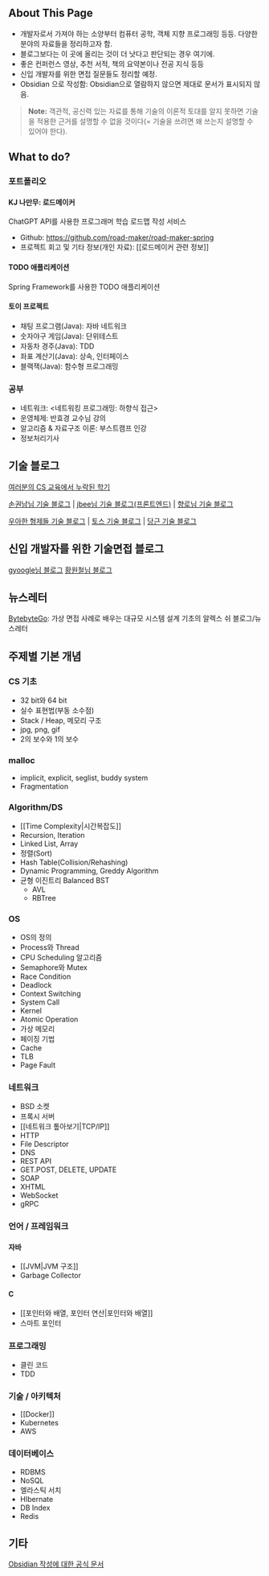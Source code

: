 ## About This Page
- 개발자로서 가져야 하는 소양부터 컴퓨터 공학, 객체 지향 프로그래밍 등등. 다양한 분야의 자료들을 정리하고자 함.
- 블로그보다는 이 곳에 올리는 것이 더 낫다고 판단되는 경우 여기에.
- 좋은 컨퍼런스 영상, 추천 서적, 책의 요약본이나 전공 지식 등등
- 신입 개발자를 위한 면접 질문들도 정리할 예정.
- Obsidian 으로 작성함: Obsidian으로 열람하지 않으면 제대로 문서가 표시되지 않음.
> **Note:** 객관적, 공신력 있는 자료를 통해 기술의 이론적 토대를 알지 못하면 기술을 적용한 근거를 설명할 수 없을 것이다(= 기술을 쓰려면 왜 쓰는지 설명할 수 있어야 한다).
## What to do?
### 포트폴리오
#### KJ 나만무: 로드메이커 
ChatGPT API를 사용한 프로그래머 학습 로드맵 작성 서비스
- Github: https://github.com/road-maker/road-maker-spring
- 프로젝트 회고 및 기타 정보(개인 자료): [[로드메이커 관련 정보]]
#### TODO 애플리케이션
Spring Framework를 사용한 TODO 애플리케이션
#### 토이 프로젝트
- 채팅 프로그램(Java): 자바 네트워크
- 숫자야구 게임(Java): 단위테스트
- 자동차 경주(Java): TDD
- 좌표 계산기(Java): 상속, 인터페이스
- 블랙잭(Java): 함수형 프로그래밍
### 공부
- 네트워크: <네트워킹 프로그래밍: 하향식 접근>
- 운영체제: 반효경 교수님 강의
- 알고리즘 & 자료구조 이론: 부스트캠프 인강
- 정보처리기사
## 기술 블로그
[여러분의 CS 교육에서 누락된 학기](https://missing-semester-kr.github.io/)

[손권남님 기술 블로그](https://kwonnam.pe.kr/wiki/root) | [jbee님 기술 블로그(프론트엔드)](https://blog.jbee.io/Home) | [향로님 기술 블로그](https://jojoldu.tistory.com/)

[우아한 형제들 기술 블로그](https://techblog.woowahan.com/) | [토스 기술 블로그](https://toss.tech/) | [당근 기술 블로그](https://medium.com/daangn)
## 신입 개발자를 위한 기술면접 블로그
[gyoogle님 블로그](https://gyoogle.dev/)
[황원철님 블로그](https://wch18735.github.io/)
## 뉴스레터
[BytebyteGo](https://bytebytego.com/): 가상 면접 사례로 배우는 대규모 시스템 설계 기초의 알렉스 쉬 블로그/뉴스레터
## 주제별 기본 개념
### CS 기초
- 32 bit와 64 bit
- 실수 표현법(부동 소수점)
- Stack / Heap, 메모리 구조
- jpg, png, gif
- 2의 보수와 1의 보수
### malloc
- implicit, explicit, seglist, buddy system
- Fragmentation
### Algorithm/DS
- [[Time Complexity|시간복잡도]]
- Recursion, Iteration
- Linked List, Array
- 정렬(Sort)
- Hash Table(Collision/Rehashing)
- Dynamic Programming, Greddy Algorithm
- 균형 이진트리 Balanced BST
	- AVL
	- RBTree
### OS
- OS의 정의
- Process와 Thread
- CPU Scheduling 알고리즘
- Semaphore와 Mutex
- Race Condition
- Deadlock
- Context Switching
- System Call
- Kernel
- Atomic Operation
- 가상 메모리
- 페이징 기법
- Cache
- TLB
- Page Fault
### 네트워크
- BSD 소켓
- 프록시 서버
- [[네트워크 톺아보기|TCP/IP]]
- HTTP
- File Descriptor
- DNS
- REST API
- GET.POST, DELETE, UPDATE
- SOAP
- XHTML
- WebSocket
- gRPC
### 언어 / 프레임워크
#### 자바
- [[JVM|JVM 구조]]
- Garbage Collector
#### C
- [[포인터와 배열, 포인터 연산|포인터와 배열]]
- 스마트 포인터
### 프로그래밍
- 클린 코드
- TDD
### 기술 / 아키텍처
- [[Docker]]
- Kubernetes
- AWS
### 데이터베이스
- RDBMS
- NoSQL
- 엘라스틱 서치
- HIbernate
- DB Index
- Redis
## 기타
[Obsidian 작성에 대한 공식 문서](https://help.obsidian.md/Editing+and+formatting/Basic+formatting+syntax)